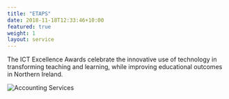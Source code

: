 ```yaml
---
title: "ETAPS"
date: 2018-11-18T12:33:46+10:00
featured: true
weight: 1
layout: service
---
```


The ICT Excellence Awards celebrate the innovative use of technology in transforming teaching and learning, while improving educational outcomes in Northern Ireland.


![Accounting Services](/images/austin-distel-nGc5RT2HmF0-unsplash.jpg)

